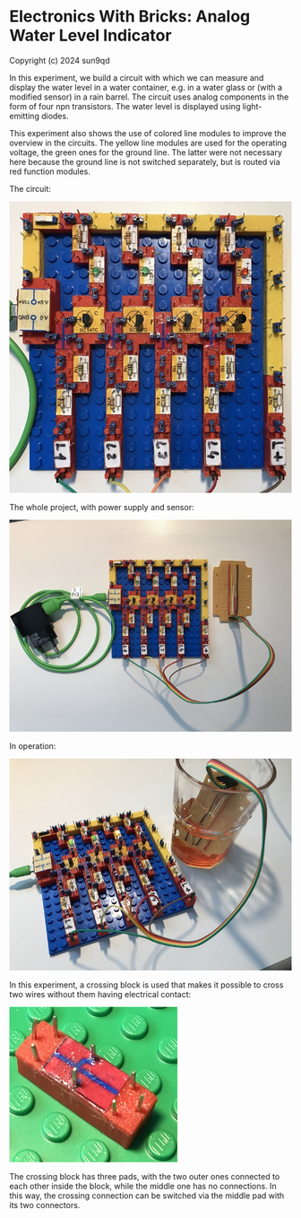 # Electronics With Bricks: Analog Water Level Indicator

Copyright (c) 2024 sun9qd

In this experiment, we build a circuit with which we can measure and display the water level in a water container, e.g. in a water glass or (with a modified sensor) in a rain barrel. The circuit uses analog components in the form of four npn transistors. The water level is displayed using light-emitting diodes.

This experiment also shows the use of colored line modules to improve the overview in the circuits. The yellow line modules are used for the operating voltage, the green ones for the ground line. The latter were not necessary here because the ground line is not switched separately, but is routed via red function modules.

The circuit:

![Water Level Analog Circuit](img/WaterLevelIndicatorAnalog_Circuit.jpg)

The whole project, with power supply and sensor:

![Water Level Analog Project](img/WaterLevelIndicatorAnalog_Project.jpg)

In operation:

![Water Level Analog Running](img/WaterLevelIndicatorAnalog_Running.jpg)

In this experiment, a crossing block is used that makes it possible to cross two wires without them having electrical contact:

![Crossing block](img/WaterLevelIndicatorAnalog_Wire3Cross.jpg)

The crossing block has three pads, with the two outer ones connected to each other inside the block, while the middle one has no connections. In this way, the crossing connection can be switched via the middle pad with its two connectors.
